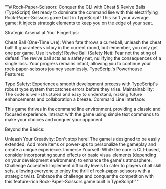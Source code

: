 "\"# Rock-Paper-Scissors: Conquer the CLI with Cheat & Revive Balls (TypeScript)
  Get ready to dominate the command line with this electrifying Rock-Paper-Scissors game built in TypeScript! This isn't your average game; it injects strategic elements to keep you on the edge of your seat.
  
  Strategic Arsenal at Your Fingertips:
  
  Cheat Ball (One-Time Use): When fate throws a curveball, unleash the cheat ball! It guarantees victory in the current round, but remember, you only get one per game. Use it wisely!
  Revive Ball (Safety Net): Fear not the sting of defeat! The revive ball acts as a safety net, nullifying the consequences of a single loss. Your progress remains intact, allowing you to continue your rock-paper-scissors journey seamlessly.
  TypeScript's Powerhouse Features:
  
  Type Safety: Experience a smooth development process with TypeScript's robust type system that catches errors before they arise.
  Maintainability: The code is well-structured and easy to understand, making future enhancements and collaboration a breeze.
  Command Line Interface:
  
  This game thrives in the command line environment, providing a classic and focused experience. Interact with the game using simple text commands to make your choices and conquer your opponent.
  
  Beyond the Basics:
  
  Unleash Your Creativity: Don't stop here! The game is designed to be easily extended. Add more items or power-ups to personalize the gameplay and create a unique experience.
  Immerse Yourself: While the core is CLI-based, consider incorporating sound effects or basic visual elements (depending on your development environment) to enhance the game's atmosphere.
  Challenge Accepted: Implement difficulty levels to cater to players of all skill sets, allowing everyone to enjoy the thrill of rock-paper-scissors with a strategic twist.
  Embrace the challenge and conquer the competition with this feature-rich Rock-Paper-Scissors game built in TypeScript!\""